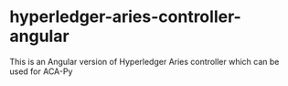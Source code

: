 # hyperledger-aries-controller-angular
This is an Angular version of Hyperledger Aries controller which can be used for ACA-Py

